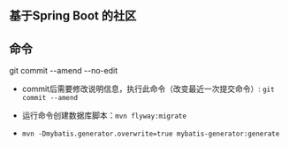 ## 基于Spring Boot 的社区

## 命令
git commit --amend --no-edit

- commit后需要修改说明信息，执行此命令（改变最近一次提交命令）:
`git commit --amend`
- 运行命令创建数据库脚本：`mvn flyway:migrate`

- `mvn -Dmybatis.generator.overwrite=true mybatis-generator:generate`